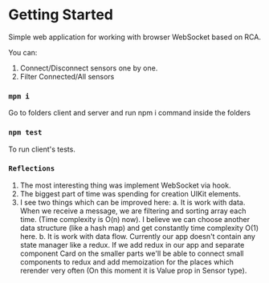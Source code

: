 # Getting Started

Simple web application for working with browser WebSocket based on RCA.

You can:

1. Connect/Disconnect sensors one by one.
2. Filter Connected/All sensors

### `mpm i`

Go to folders client and server and run npm i command inside the folders

### `npm test`

To run client's tests.

### `Reflections`

1. The most interesting thing was implement WebSocket via hook.
2. The biggest part of time was spending for creation UIKit elements.
3. I see two things which can be improved here:
   a. It is work with data. When we receive a message, we are filtering and sorting array each time. (Time complexity is O(n) now). I believe we can choose another data structure (like a hash map) and get constantly time complexity O(1) here.
   b. It is work with data flow. Currently our app doesn't contain any state manager like a redux. If we add redux in our app and separate component Card on the smaller parts we'll be able to connect small components to redux and add memoization for the places which rerender very often (On this moment it is Value prop in Sensor type).
